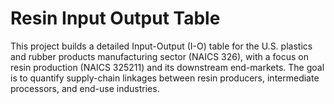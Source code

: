 # Resin Input Output Table
This project builds a detailed Input-Output (I-O) table for the U.S. plastics and rubber products manufacturing sector (NAICS 326), with a focus on resin production (NAICS 325211) and its downstream end-markets. The goal is to quantify supply-chain linkages between resin producers, intermediate processors, and end-use industries.
